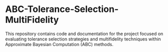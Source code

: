 # ABC-Tolerance-Selection-MultiFidelity
This repository contains code and documentation for the project focused on evaluating tolerance selection strategies and multifidelity techniques within Approximate Bayesian Computation (ABC) methods.
